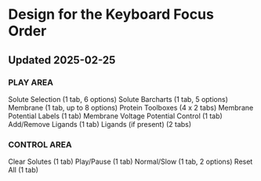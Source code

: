 # Design for the Keyboard Focus Order 
## Updated 2025-02-25

### PLAY AREA
Solute Selection (1 tab, 6 options)
Solute Barcharts (1 tab, 5 options)
Membrane (1 tab, up to 8 options)
Protein Toolboxes (4 x 2 tabs)
Membrane Potential Labels (1 tab)
Membrane Voltage Potential Control (1 tab)
Add/Remove Ligands (1 tab)
Ligands (if present) (2 tabs)

### CONTROL AREA
Clear Solutes (1 tab)
Play/Pause (1 tab)
Normal/Slow (1 tab, 2 options)
Reset All (1 tab)